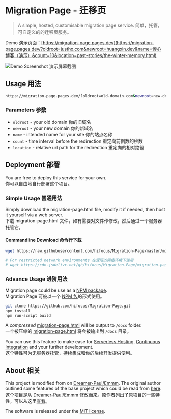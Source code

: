 # Migration Page - 迁移页

> A simple, hosted, customisable migration page service.
> 简单，托管，可自定义的的迁移页服务。

Demo 演示页面：[https://migration-page.pages.dev](https://migration-page.pages.dev/?oldroot=justhx.com&newroot=huangxin.dev&name=惶心博客（演示）&count=10&location=past-stories/the-winter-memory.html)

![Demo Screenshot 演示屏幕截图](https://vip1.loli.io/2021/09/05/ustYyUIzp5bOwrg.png)

## Usage 用法

```bash
https://migration-page.pages.dev/?oldroot=old-domain.com&newroot=new-domain.com&name=YOUR-SITE-NAME&count=999&location=some_url_path
```

### Parameters 参数

- `oldroot` - your old domain 你的旧域名  
- `newroot` - your new domain 你的新域名  
- `name` - intended name for your site 你的站点名称  
- `count` - time interval before the redirection 重定向前倒数的秒数  
- `location` - relative url path for the redirection  重定向的相对路径  

## Deployment 部署

You are free to deploy this service for your own.  
你可以自由地自行部署这个项目。

### Simple Usage 普通用法

Simply download the migration-page.html file, modify it if needed, then host it yourself via a web server.  
下载 migration-page.html 文件，如有需要对文件作修改，然后通过一个服务器托管它。

#### Commandline Download 命令行下载

```bash
wget https://raw.githubusercontent.com/hifocus/Migration-Page/master/migration-page.html -O index.html

# For restricted network environments 在受限的网络环境下使用
# wget https://cdn.jsdelivr.net/gh/hifocus/Migration-Page/migration-page.html
```

### Advance Usage 进阶用法

Migration page could be use as a [NPM package](https://en.wikipedia.org/wiki/Npm_(software)).  
Migration Page 可被以一个 [NPM 包](https://zh.wikipedia.org/wiki/Npm)的形式使用。

```bash
git clone https://github.com/hifocus/Migration-Page.git
npm install
npm run-script build
```

A *compressed* [migration-page.html](https://github.com/hifocus/Migration-Page/blob/master/migration-page.html) will be output to `/docs` folder.  
一个被压缩的 [migration-page.html](https://github.com/hifocus/Migration-Page/blob/master/migration-page.html) 将会被输出到 `/docs` 目录。

You can use this feature to make ease for [Serverless Hosting](https://en.wikipedia.org/wiki/Serverless_computing), [Continuous Integration](https://en.wikipedia.org/wiki/Continuous_integration) and your further development.  
这个特性可为[无服务器托管](https://zh.wikipedia.org/wiki/%E7%84%A1%E4%BC%BA%E6%9C%8D%E5%99%A8%E8%A8%88%E7%AE%97)，[持续集成](https://zh.wikipedia.org/wiki/%E6%8C%81%E7%BA%8C%E6%95%B4%E5%90%88)和你的后续开发提供便利。

## About 相关

This project is modified from on [Dreamer-Paul/Emmm](https://github.com/Dreamer-Paul/Emmm). The original author outlined some features of the base project which could be read from [here](https://github.com/Dreamer-Paul/Emmm#%E9%A1%B9%E7%9B%AE%E7%89%B9%E6%80%A7).  
这个项目是从 [Dreamer-Paul/Emmm](https://github.com/Dreamer-Paul/Emmm) 修改而来。原作者列出了原项目的一些特性，可以从这里[查看](https://github.com/Dreamer-Paul/Emmm#%E9%A1%B9%E7%9B%AE%E7%89%B9%E6%80%A7)。

The software is released under the [MIT license](https://github.com/hifocus/Migration-Page/blob/master/LICENSE).
